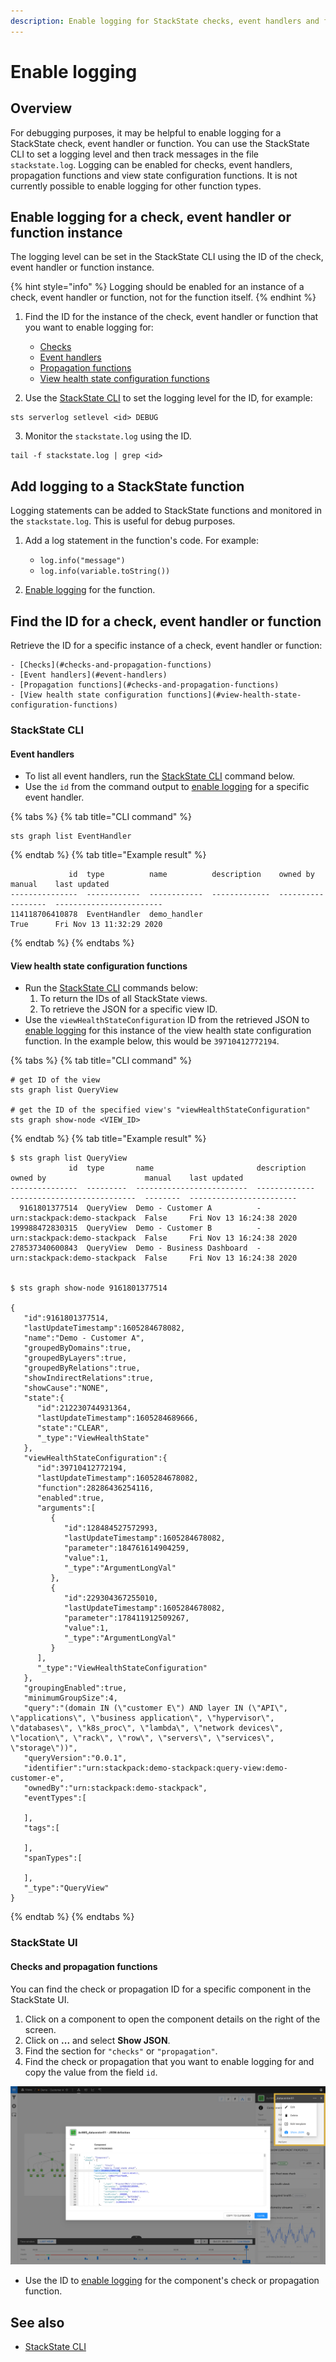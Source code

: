 ```yaml
---
description: Enable logging for StackState checks, event handlers and functions
---
```


# Enable logging

## Overview

For debugging purposes, it may be helpful to enable logging for a StackState check, event handler or function. You can use the StackState CLI to set a logging level and then track messages in the file `stackstate.log`.  Logging can be enabled for checks, event handlers, propagation functions and view state configuration functions. It is not currently possible to enable logging for other function types.

## Enable logging for a check, event handler or function instance

The logging level can be set in the StackState CLI using the ID of the check, event handler or function instance. 

{% hint style="info" %}
Logging should be enabled for an instance of a check, event handler or function, not for the function itself.
{% endhint %}

1. Find the ID for the instance of the check, event handler or function that you want to enable logging for:
    - [Checks](#checks-and-propagation-functions)
    - [Event handlers](#event-handlers)
    - [Propagation functions](#checks-and-propagation-functions)
    - [View health state configuration functions](#view-health-state-configuration-functions)

2. Use the [StackState CLI](/setup/installation/cli-install.md) to set the logging level for the ID, for example:
```
sts serverlog setlevel <id> DEBUG
```

3. Monitor the `stackstate.log` using the ID.
```
tail -f stackstate.log | grep <id>
```

## Add logging to a StackState function

Logging statements can be added to StackState functions and monitored in the `stackstate.log`. This is useful for debug purposes.

1. Add a log statement in the function's code. For example:
    - `log.info("message")`
    - `log.info(variable.toString())`
    
2. [Enable logging](#enable-logging-for-a-check-event-handler-or-function-instance) for the function.


## Find the ID for a check, event handler or function

Retrieve the ID for a specific instance of a check, event handler or function:

    - [Checks](#checks-and-propagation-functions)
    - [Event handlers](#event-handlers)
    - [Propagation functions](#checks-and-propagation-functions)
    - [View health state configuration functions](#view-health-state-configuration-functions)

### StackState CLI

#### Event handlers

- To list all event handlers, run the [StackState CLI](/setup/installation/cli-install.md) command below.
- Use the `id` from the command output to [enable logging](#enable-logging-for-a-check-event-handler-or-function-instance) for a specific event handler.

{% tabs %}
{% tab title="CLI command" %}
```
sts graph list EventHandler
```
{% endtab %}
{% tab title="Example result" %}
```
             id  type          name          description    owned by    manual    last updated
---------------  ------------  ------------  -------------  ----------  --------  ------------------------
114118706410878  EventHandler  demo_handler                             True      Fri Nov 13 11:32:29 2020
```
{% endtab %}
{% endtabs %}

#### View health state configuration functions

- Run the [StackState CLI](/setup/installation/cli-install.md) commands below:
    1. To return the IDs of all StackState views.
    2. To retrieve the JSON for a specific view ID.
- Use the `viewHealthStateConfiguration` ID from the retrieved JSON to [enable logging](#enable-logging-for-a-check-event-handler-or-function-instance) for this instance of the view health state configuration function. In the example below, this would be `39710412772194`.

{% tabs %}
{% tab title="CLI command" %}
```
# get ID of the view
sts graph list QueryView

# get the ID of the specified view's "viewHealthStateConfiguration"
sts graph show-node <VIEW_ID>

```
{% endtab %}
{% tab title="Example result" %}
```
$ sts graph list QueryView                           
             id  type       name                       description    owned by                      manual    last updated
---------------  ---------  -------------------------  -------------  ----------------------------  --------  ------------------------
  9161801377514  QueryView  Demo - Customer A          -              urn:stackpack:demo-stackpack  False     Fri Nov 13 16:24:38 2020
199988472830315  QueryView  Demo - Customer B          -              urn:stackpack:demo-stackpack  False     Fri Nov 13 16:24:38 2020
278537340600843  QueryView  Demo - Business Dashboard  -              urn:stackpack:demo-stackpack  False     Fri Nov 13 16:24:38 2020


$ sts graph show-node 9161801377514

{
   "id":9161801377514,
   "lastUpdateTimestamp":1605284678082,
   "name":"Demo - Customer A",
   "groupedByDomains":true,
   "groupedByLayers":true,
   "groupedByRelations":true,
   "showIndirectRelations":true,
   "showCause":"NONE",
   "state":{
      "id":212230744931364,
      "lastUpdateTimestamp":1605284689666,
      "state":"CLEAR",
      "_type":"ViewHealthState"
   },
   "viewHealthStateConfiguration":{
      "id":39710412772194,
      "lastUpdateTimestamp":1605284678082,
      "function":28286436254116,
      "enabled":true,
      "arguments":[
         {
            "id":128484527572993,
            "lastUpdateTimestamp":1605284678082,
            "parameter":184761614904259,
            "value":1,
            "_type":"ArgumentLongVal"
         },
         {
            "id":229304367255010,
            "lastUpdateTimestamp":1605284678082,
            "parameter":178411912509267,
            "value":1,
            "_type":"ArgumentLongVal"
         }
      ],
      "_type":"ViewHealthStateConfiguration"
   },
   "groupingEnabled":true,
   "minimumGroupSize":4,
   "query":"(domain IN (\"customer E\") AND layer IN (\"API\", \"applications\", \"business application\", \"hypervisor\", \"databases\", \"k8s_proc\", \"lambda\", \"network devices\", \"location\", \"rack\", \"row\", \"servers\", \"services\", \"storage\"))",
   "queryVersion":"0.0.1",
   "identifier":"urn:stackpack:demo-stackpack:query-view:demo-customer-e",
   "ownedBy":"urn:stackpack:demo-stackpack",
   "eventTypes":[
      
   ],
   "tags":[
      
   ],
   "spanTypes":[
      
   ],
   "_type":"QueryView"
}
```
{% endtab %}
{% endtabs %}

### StackState UI

#### Checks and propagation functions

You can find the check or propagation ID for a specific component in the StackState UI.

1. Click on a component to open the component details on the right of the screen.
2. Click on **...** and select **Show JSON**.
3. Find the section for `"checks"` or `"propagation"`.
4. Find the check or propagation that you want to enable logging for and copy the value from the field `id`.

![Show JSON](/.gitbook/assets/v41_show-json.png)

- Use the ID to [enable logging](#enable-logging-for-a-check-event-handler-or-function-instance) for the component's check or propagation function.

## See also

- [StackState CLI](/setup/installation/cli-install.md)